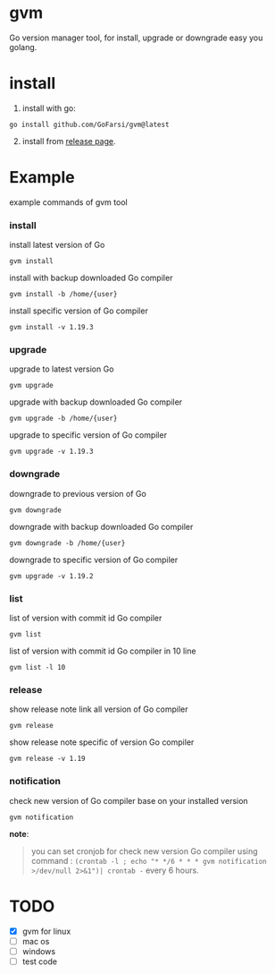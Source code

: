 # gvm
Go version manager tool, for install, upgrade or downgrade easy you golang.

# install

1. install with go:
```shell
go install github.com/GoFarsi/gvm@latest
```

2. install from [release page](https://github.com/GoFarsi/gvm/releases).

# Example
example commands of gvm tool
### install
install latest version of Go
```shell
gvm install
```
install with backup downloaded Go compiler
```shell
gvm install -b /home/{user}
```
install specific version of Go compiler
```shell
gvm install -v 1.19.3
```

### upgrade
upgrade to latest version Go
```shell
gvm upgrade
```
upgrade with backup downloaded Go compiler
```shell
gvm upgrade -b /home/{user}
```
upgrade to specific version of Go compiler
```shell
gvm upgrade -v 1.19.3
```

### downgrade
downgrade to previous version of Go
```shell
gvm downgrade
```
downgrade with backup downloaded Go compiler
```shell
gvm downgrade -b /home/{user}
```
downgrade to specific version of Go compiler
```shell
gvm upgrade -v 1.19.2
```

### list
list of version with commit id Go compiler
```shell
gvm list
```
list of version with commit id Go compiler in 10 line
```shell
gvm list -l 10
```

### release
show release note link all version of Go compiler
```shell
gvm release
```
show release note specific of version Go compiler
```shell
gvm release -v 1.19
```

### notification
check new version of Go compiler base on your installed version
```shell
gvm notification
```
**note**:
> you can set cronjob for check new version Go compiler using command :
> `(crontab -l ; echo "* */6 * * * gvm notification >/dev/null 2>&1")| crontab -` every 6 hours.

# TODO
- [x] gvm for linux
- [ ] mac os
- [ ] windows
- [ ] test code
